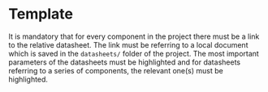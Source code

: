 # Template

It is mandatory that for every component in the project there must be a link to the relative datasheet.
The link must be referring to a local document which is saved in the `datasheets/` folder of the project.
The most important parameters of the datasheets must be highlighted and for datasheets referring to a series of components, the relevant one(s) must be highlighted.